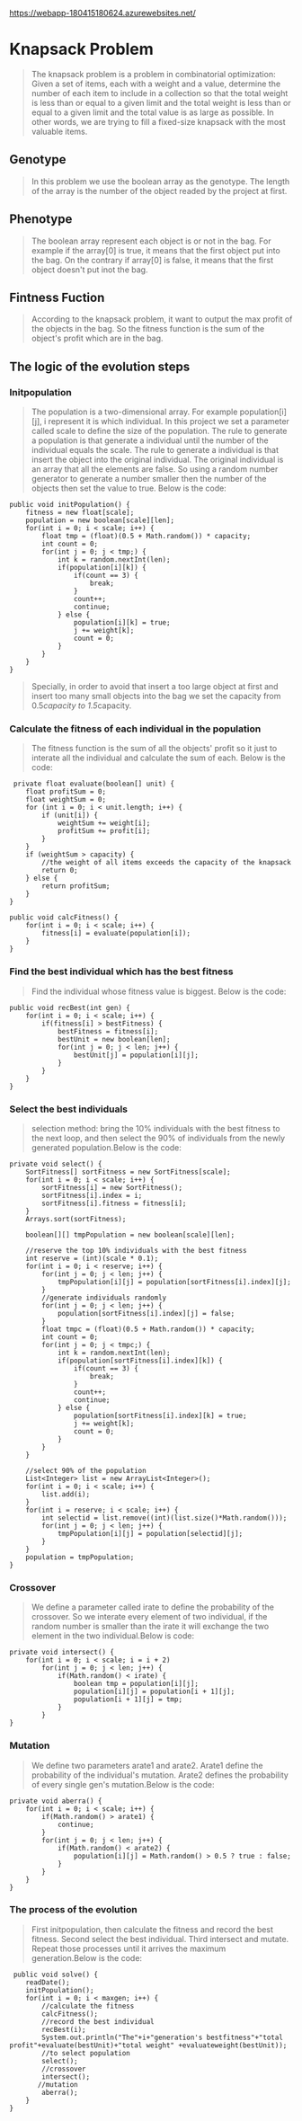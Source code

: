 https://webapp-180415180624.azurewebsites.net/

# Knapsack Problem
> The knapsack problem is a problem in combinatorial optimization: Given a set of items, each with a weight and a value, determine the number of each item to include in a collection so that the total weight is less than or equal to a given limit and the total weight is less than or equal to a given limit and the total value is as large as possible. In other words, we are trying to fill a fixed-size knapsack with the most valuable items. 

## Genotype
> In this problem we use the boolean array as the genotype. The length of the array is the number of the object readed by the project at first. 

## Phenotype
> The boolean array represent each object is or not in the bag. For example if the array[0] is true, it means that the first object put into the bag. On the contrary if array[0] is false, it means that the first object doesn't put inot the bag.

## Fintness Fuction
> According to the knapsack problem, it want to output the max profit of the objects in the bag. So the fitness function is the sum of the object's profit which are in the bag.

## The logic of the evolution steps
### Initpopulation
> The population is a two-dimensional array. For example population[i][j], i represent it is which individual. In this project we set a parameter called scale to define the size of the population. The rule to generate a population is that generate a individual until the number of the individual equals the scale. The rule to generate a individual is that insert the object into the original individual. The original individual is an array that all the elements are false. So using a random number generator to generate a number smaller then the number of the objects then set the value to true. Below is the code:

    public void initPopulation() {  
        fitness = new float[scale];  
        population = new boolean[scale][len];   
        for(int i = 0; i < scale; i++) {  
            float tmp = (float)(0.5 + Math.random()) * capacity;  
            int count = 0;    
            for(int j = 0; j < tmp;) {  
                int k = random.nextInt(len);  
                if(population[i][k]) {  
                    if(count == 3) {  
                        break;  
                    }  
                    count++;  
                    continue;  
                } else {  
                    population[i][k] = true;  
                    j += weight[k];  
                    count = 0;  
                }  
            }  
        }  
    }
> Specially, in order to avoid that insert a too large object at first and insert too many small objects into the bag we set the capacity from 0.5*capacity to 1.5*capacity.

### Calculate the fitness of each individual in the population
> The fitness function is the sum of all the objects' profit so it just to interate all the individual and calculate the sum of each.
Below is the code:

     private float evaluate(boolean[] unit) {  
        float profitSum = 0;  
        float weightSum = 0;  
        for (int i = 0; i < unit.length; i++) {  
            if (unit[i]) {  
                weightSum += weight[i];  
                profitSum += profit[i];  
            }  
        }  
        if (weightSum > capacity) {  
            //the weight of all items exceeds the capacity of the knapsack   
            return 0;  
        } else {  
            return profitSum;  
        }  
    }  
    
    public void calcFitness() {  
        for(int i = 0; i < scale; i++) {  
            fitness[i] = evaluate(population[i]);  
        }  
    }
    
### Find the best individual which has the best fitness
> Find the individual whose fitness value is biggest. Below is the code:

    public void recBest(int gen) {  
        for(int i = 0; i < scale; i++) {  
            if(fitness[i] > bestFitness) {  
                bestFitness = fitness[i];  
                bestUnit = new boolean[len];  
                for(int j = 0; j < len; j++) {  
                    bestUnit[j] = population[i][j];  
                }   
            }  
        }  
    }  
    
### Select the best individuals
> selection method: bring the 10% individuals with the best fitness to the next loop, and then select the 90% of individuals from the newly generated population.Below is the code:

    private void select() {  
        SortFitness[] sortFitness = new SortFitness[scale];  
        for(int i = 0; i < scale; i++) {  
            sortFitness[i] = new SortFitness();  
            sortFitness[i].index = i;  
            sortFitness[i].fitness = fitness[i];  
        }  
        Arrays.sort(sortFitness);  
  
        boolean[][] tmpPopulation = new boolean[scale][len];  
  
        //reserve the top 10% individuals with the best fitness  
        int reserve = (int)(scale * 0.1);  
        for(int i = 0; i < reserve; i++) {  
            for(int j = 0; j < len; j++) {  
                tmpPopulation[i][j] = population[sortFitness[i].index][j];  
            }  
            //generate individuals randomly  
            for(int j = 0; j < len; j++) {  
                population[sortFitness[i].index][j] = false;  
            }  
            float tmpc = (float)(0.5 + Math.random()) * capacity;  
            int count = 0;  
            for(int j = 0; j < tmpc;) {  
                int k = random.nextInt(len);  
                if(population[sortFitness[i].index][k]) {  
                    if(count == 3) {  
                        break;  
                    }  
                    count++;  
                    continue;  
                } else {  
                    population[sortFitness[i].index][k] = true;  
                    j += weight[k];  
                    count = 0;  
                }  
            } 
        }  
  
        //select 90% of the population  
        List<Integer> list = new ArrayList<Integer>();  
        for(int i = 0; i < scale; i++) {  
            list.add(i);  
        }  
        for(int i = reserve; i < scale; i++) {  
            int selectid = list.remove((int)(list.size()*Math.random()));  
            for(int j = 0; j < len; j++) {  
                tmpPopulation[i][j] = population[selectid][j];  
            }  
        }  
        population = tmpPopulation;  
    }  
  
### Crossover 
> We define a parameter called irate to define the probability of the crossover. So we interate every element of two individual, if the random number is smaller than the irate it will exchange the two element in the two individual.Below is code:

    private void intersect() {  
        for(int i = 0; i < scale; i = i + 2)  
            for(int j = 0; j < len; j++) {  
                if(Math.random() < irate) {  
                    boolean tmp = population[i][j];  
                    population[i][j] = population[i + 1][j];  
                    population[i + 1][j] = tmp;  
                }  
            }  
    }  
    
### Mutation
> We define two parameters arate1 and arate2. Arate1 define the probability of the individual's mutation. Arate2  defines the probability of every single gen's mutation.Below is the code:

    private void aberra() {  
        for(int i = 0; i < scale; i++) {  
            if(Math.random() > arate1) {  
                continue;  
            }  
            for(int j = 0; j < len; j++) {  
                if(Math.random() < arate2) {  
                    population[i][j] = Math.random() > 0.5 ? true : false;  
                }  
            }    
        }  
    }  
    
### The process of the evolution
> First initpopulation, then calculate the fitness and record the best fitness. Second select the best individual. Third intersect and mutate. Repeat those processes until it arrives the maximum generation.Below is the code:

     public void solve() {  
        readDate();  
        initPopulation();  
        for(int i = 0; i < maxgen; i++) {  
            //calculate the fitness  
            calcFitness();  
            //record the best individual 
            recBest(i); 
            System.out.println("The"+i+"generation's bestfitness"+"total profit"+evaluate(bestUnit)+"total weight" +evaluateweight(bestUnit));
            //to select population 
            select();  
            //crossover  
            intersect();  
           //mutation  
            aberra();  
        }  
    }
